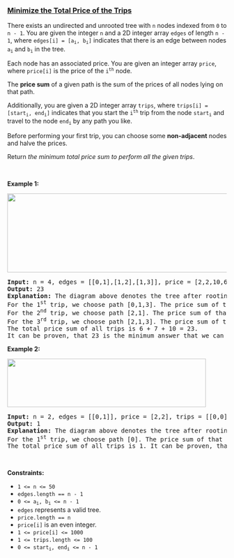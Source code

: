 ### [Minimize the Total Price of the Trips](https://leetcode.com/problems/minimize-the-total-price-of-the-trips)

<p>There exists an undirected and unrooted tree with <code>n</code> nodes indexed from <code>0</code> to <code>n - 1</code>. You are given the integer <code>n</code> and a 2D integer array <code>edges</code> of length <code>n - 1</code>, where <code>edges[i] = [a<sub>i</sub>, b<sub>i</sub>]</code> indicates that there is an edge between nodes <code>a<sub>i</sub></code> and <code>b<sub>i</sub></code> in the tree.</p>

<p>Each node has an associated price. You are given an integer array <code>price</code>, where <code>price[i]</code> is the price of the <code>i<sup>th</sup></code> node.</p>

<p>The <strong>price sum</strong> of a given path is the sum of the prices of all nodes lying on that path.</p>

<p>Additionally, you are given a 2D integer array <code>trips</code>, where <code>trips[i] = [start<sub>i</sub>, end<sub>i</sub>]</code> indicates that you start the <code>i<sup>th</sup></code> trip from the node <code>start<sub>i</sub></code> and travel to the node <code>end<sub>i</sub></code> by any path you like.</p>

<p>Before performing your first trip, you can choose some <strong>non-adjacent</strong> nodes and halve the prices.</p>

<p>Return <em>the minimum total price sum to perform all the given trips</em>.</p>

<p>&nbsp;</p>
<p><strong class="example">Example 1:</strong></p>
<img alt="" src="https://assets.leetcode.com/uploads/2023/03/16/diagram2.png" style="width: 541px; height: 181px;" />
<pre>
<strong>Input:</strong> n = 4, edges = [[0,1],[1,2],[1,3]], price = [2,2,10,6], trips = [[0,3],[2,1],[2,3]]
<strong>Output:</strong> 23
<strong>Explanation:</strong> The diagram above denotes the tree after rooting it at node 2. The first part shows the initial tree and the second part shows the tree after choosing nodes 0, 2, and 3, and making their price half.
For the 1<sup>st</sup> trip, we choose path [0,1,3]. The price sum of that path is 1 + 2 + 3 = 6.
For the 2<sup>nd</sup> trip, we choose path [2,1]. The price sum of that path is 2 + 5 = 7.
For the 3<sup>rd</sup> trip, we choose path [2,1,3]. The price sum of that path is 5 + 2 + 3 = 10.
The total price sum of all trips is 6 + 7 + 10 = 23.
It can be proven, that 23 is the minimum answer that we can achieve.
</pre>

<p><strong class="example">Example 2:</strong></p>
<img alt="" src="https://assets.leetcode.com/uploads/2023/03/16/diagram3.png" style="width: 456px; height: 111px;" />
<pre>
<strong>Input:</strong> n = 2, edges = [[0,1]], price = [2,2], trips = [[0,0]]
<strong>Output:</strong> 1
<strong>Explanation:</strong> The diagram above denotes the tree after rooting it at node 0. The first part shows the initial tree and the second part shows the tree after choosing node 0, and making its price half.
For the 1<sup>st</sup> trip, we choose path [0]. The price sum of that path is 1.
The total price sum of all trips is 1. It can be proven, that 1 is the minimum answer that we can achieve.
</pre>

<p>&nbsp;</p>
<p><strong>Constraints:</strong></p>

<ul>
	<li><code>1 &lt;= n &lt;= 50</code></li>
	<li><code>edges.length == n - 1</code></li>
	<li><code>0 &lt;= a<sub>i</sub>, b<sub>i</sub> &lt;= n - 1</code></li>
	<li><code>edges</code> represents a valid tree.</li>
	<li><code>price.length == n</code></li>
	<li><code>price[i]</code> is an even integer.</li>
	<li><code>1 &lt;= price[i] &lt;= 1000</code></li>
	<li><code>1 &lt;= trips.length &lt;= 100</code></li>
	<li><code>0 &lt;= start<sub>i</sub>, end<sub>i</sub>&nbsp;&lt;= n - 1</code></li>
</ul>
